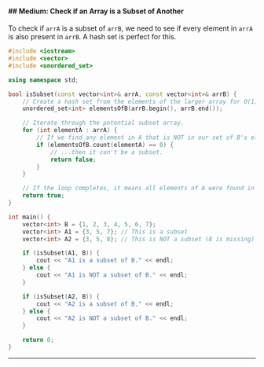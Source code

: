 

#### \#\# Medium: Check if an Array is a Subset of Another

To check if `arrA` is a subset of `arrB`, we need to see if every element in `arrA` is also present in `arrB`. A hash set is perfect for this.

```cpp
#include <iostream>
#include <vector>
#include <unordered_set>

using namespace std;

bool isSubset(const vector<int>& arrA, const vector<int>& arrB) {
    // Create a hash set from the elements of the larger array for O(1) lookups.
    unordered_set<int> elementsOfB(arrB.begin(), arrB.end());

    // Iterate through the potential subset array.
    for (int elementA : arrA) {
        // If we find any element in A that is NOT in our set of B's elements...
        if (elementsOfB.count(elementA) == 0) {
            // ...then it can't be a subset.
            return false;
        }
    }

    // If the loop completes, it means all elements of A were found in B.
    return true;
}

int main() {
    vector<int> B = {1, 2, 3, 4, 5, 6, 7};
    vector<int> A1 = {3, 5, 7}; // This is a subset
    vector<int> A2 = {3, 5, 8}; // This is NOT a subset (8 is missing)

    if (isSubset(A1, B)) {
        cout << "A1 is a subset of B." << endl;
    } else {
        cout << "A1 is NOT a subset of B." << endl;
    }

    if (isSubset(A2, B)) {
        cout << "A2 is a subset of B." << endl;
    } else {
        cout << "A2 is NOT a subset of B." << endl;
    }

    return 0;
}
```

-----
